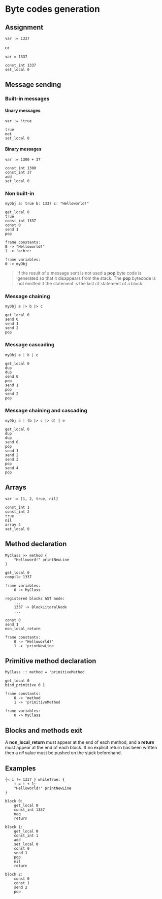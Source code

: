 # Byte codes generation

## Assignment
```
var := 1337
```
or
```
var = 1337
```
```
const_int 1337
set_local 0
```

## Message sending
### Built-in messages
#### Unary messages
```
var := !true
```
```
true
not
set_local 0
```

#### Binary messages
```
var := 1300 + 37
```
```
const_int 1300
const_int 37
add
set_local 0
```

### Non built-in
```
myObj a: true b: 1337 c: "Helloworld!"
```
```
get_local 0
true
const_int 1337
const 0
send 1
pop

frame constants:
0 -> "Helloworld!"
1 -> 'a:b:c:

frame variables:
0 -> myObj
```

> If the result of a message sent is not used a **pop** byte code is
> generated so that it disappears from the stack.
> The **pop** bytecode is not emitted if the statement is the last of
> statement of a block.

### Message chaining
```
myObj a |> b |> c
```
```
get_local 0
send 0
send 1
send 2
pop
```

### Message cascading
```
myObj a | b | c
```
```
get_local 0
dup
dup
send 0
pop
send 1
pop
send 2
pop
```

### Message chaining and cascading
```
myObj a | (b |> c |> d) | e
```
```
get_local 0
dup
dup
send 0
pop
send 1
send 2
send 3
pop
send 4
pop
```

## Arrays
```
var := [1, 2, true, nil]
```
```
const_int 1
const_int 2
true
nil
array 4
set_local 0
```

## Method declaration
```
MyClass >> method {
    "Helloword!" printNewLine
}
```
```
get_local 0
compile 1337

frame variables:
    0 -> MyClass

registered blocks AST node:
    ...
    1337 -> BlockLiteralNode
    ...
```
```
const 0
send 1
non_local_return

frame constants:
    0 -> "Helloworld!"
    1 -> 'printNewLine
```

## Primitive method declaration
```
MyClass :: method = 'primitiveMethod
```
```
get_local 0
bind_primitive 0 1

frame constants:
    0 -> 'method
    1 -> 'primitiveMethod

frame variables:
    0 -> MyClass
```

## Blocks and methods exit
A **non_local_return** must appear at the end of each method, and
a **return** must appear at the end of each block.
If no explicit return has been written then a *nil* value must be
pushed on the stack beforehand.

## Examples
```
{< i != 1337 } whileTrue: {
    i = i + 1;
    "Helloworld!" printNewLine
}
```
```
block 0:
    get_local 0
    const_int 1337
    neq
    return

block 1:
    get_local 0
    const_int 1
    add
    set_local 0
    const 0
    send 1
    pop
    nil
    return

block 2:
    const 0
    const 1
    send 2
    pop
```

